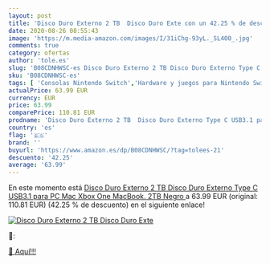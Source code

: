 ```yaml
---
layout: post
title: 'Disco Duro Externo 2 TB  Disco Duro Exte con un 42.25 % de descuento'
date: 2020-08-26 08:55:43
image: 'https://m.media-amazon.com/images/I/31iChg-93yL._SL400_.jpg'
comments: true
category: ofertas
author: 'tole.es'
slug: 'B08CDNHWSC-es Disco Duro Externo 2 TB Disco Duro Externo Type C USB3.1...'
sku: 'B08CDNHWSC-es'
tags: [ 'Consolas Nintendo Switch','Hardware y juegos para Nintendo Switch','Hogar y cocina','Muebles de TV y multimedia','Muebles de hogar','Sillas Gaming','Videojuegos','xbox', ]
actualPrice: 63.99 EUR
currency: EUR
price: 63.99
comparePrice: 110.81 EUR
prodname: 'Disco Duro Externo 2 TB  Disco Duro Externo Type C USB3.1 para PC  Mac  Xbox One  MacBook. 2TB Negro '
country: 'es'
flag: '🇪🇸'
brand: ''
buyurl: 'https://www.amazon.es/dp/B08CDNHWSC/?tag=tolees-21'
descuento: '42.25'
average: '63.99'
---
```


En este momento está [Disco Duro Externo 2 TB  Disco Duro Externo Type C USB3.1 para PC  Mac  Xbox One  MacBook. 2TB Negro ](https://www.amazon.es/dp/B08CDNHWSC/?tag=tolees-21) a 63.99 EUR (original: 110.81 EUR) (42.25 %  de descuento) en el siguiente enlace!

[![Disco Duro Externo 2 TB  Disco Duro Exte](https://m.media-amazon.com/images/I/31iChg-93yL._SL400_.jpg)](https://www.amazon.es/dp/B08CDNHWSC/?tag=tolees-21)

🔎:


[🛒 Aquí!!!](https://www.amazon.es/dp/B08CDNHWSC/?tag=tolees-21)
